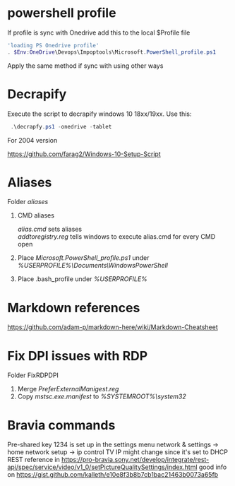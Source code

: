 # powershell profile

If profile is sync with Onedrive add this to the local $Profile file

```powershell
'loading PS Onedrive profile'
. $Env:OneDrive\Devops\Impoptools\Microsoft.PowerShell_profile.ps1
```

Apply the same method if sync with using other ways

# Decrapify

Execute the script to decrapify windows 10 18xx/19xx. Use this:

```powershell
 .\decrapfy.ps1 -onedrive -tablet
```
For 2004 version

https://github.com/farag2/Windows-10-Setup-Script

# Aliases

Folder _aliases_

1. CMD aliases

   *alias.cmd* sets aliases   
   *addtoregistry.reg* tells windows to execute alias.cmd for every CMD open
2. Place *Microsoft.PowerShell_profile.ps1* under *%USERPROFILE%\Documents\WindowsPowerShell*
3. Place .bash_profile under *%USERPROFILE%*


# Markdown references

https://github.com/adam-p/markdown-here/wiki/Markdown-Cheatsheet

# Fix DPI issues with RDP

Folder FixRDPDPI

1. Merge *PreferExternalManigest.reg*
2. Copy *mstsc.exe.manifest* to *%SYSTEMROOT%\system32*

# Bravia commands

Pre-shared key 1234 is set up in the settings menu network & settings -> home network setup -> ip control
TV IP might change since it's set to DHCP
REST reference in https://pro-bravia.sony.net/develop/integrate/rest-api/spec/service/video/v1_0/setPictureQualitySettings/index.html
good info on https://gist.github.com/kalleth/e10e8f3b8b7cb1bac21463b0073a65fb

